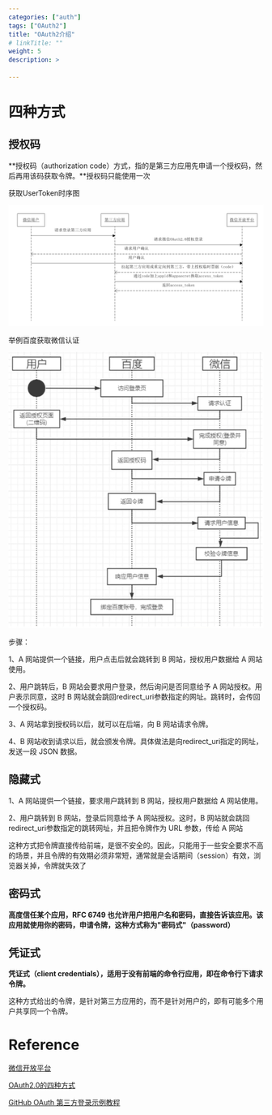 ```yaml
---
categories: ["auth"] 
tags: ["OAuth2"] 
title: "OAuth2介绍"
# linkTitle: ""
weight: 5
description: >
  
---
```


# 四种方式

## 授权码

**授权码（authorization code）方式，指的是第三方应用先申请一个授权码，然后再用该码获取令牌。**授权码只能使用一次

获取UserToken时序图

![oauth2_1.png](./imgs/oauth2_1.png)

举例百度获取微信认证

![oauth2_2.png](./imgs/oauth2_2.png)

步骤：

1、A 网站提供一个链接，用户点击后就会跳转到 B 网站，授权用户数据给 A 网站使用。

2、用户跳转后，B 网站会要求用户登录，然后询问是否同意给予 A 网站授权。用户表示同意，这时 B 网站就会跳回redirect_uri参数指定的网址。跳转时，会传回一个授权码。

3、A 网站拿到授权码以后，就可以在后端，向 B 网站请求令牌。

4、B 网站收到请求以后，就会颁发令牌。具体做法是向redirect_uri指定的网址，发送一段 JSON 数据。 

## 隐藏式

1、A 网站提供一个链接，要求用户跳转到 B 网站，授权用户数据给 A 网站使用。

2、用户跳转到 B 网站，登录后同意给予 A 网站授权。这时，B 网站就会跳回redirect_uri参数指定的跳转网址，并且把令牌作为 URL 参数，传给 A 网站 

这种方式把令牌直接传给前端，是很不安全的。因此，只能用于一些安全要求不高的场景，并且令牌的有效期必须非常短，通常就是会话期间（session）有效，浏览器关掉，令牌就失效了


## 密码式

**高度信任某个应用，RFC 6749 也允许用户把用户名和密码，直接告诉该应用。该应用就使用你的密码，申请令牌，这种方式称为"密码式"（password）**

## 凭证式

**凭证式（client credentials），适用于没有前端的命令行应用，即在命令行下请求令牌。**

这种方式给出的令牌，是针对第三方应用的，而不是针对用户的，即有可能多个用户共享同一个令牌。


# Reference

[微信开放平台](https://developers.weixin.qq.com/doc/oplatform/Website_App/WeChat_Login/Wechat_Login.html)

[OAuth2.0的四种方式](https://www.ruanyifeng.com/blog/2019/04/oauth-grant-types.html)

[GitHub OAuth 第三方登录示例教程](https://www.ruanyifeng.com/blog/2019/04/github-oauth.html)
